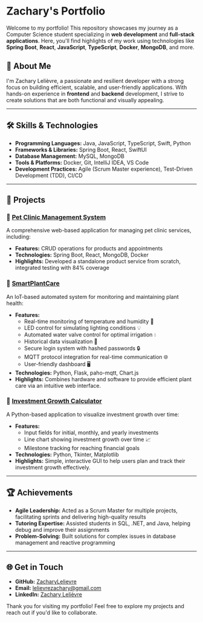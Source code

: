 # Zachary's Portfolio

Welcome to my portfolio! This repository showcases my journey as a Computer Science student specializing in **web development** and **full-stack applications**. Here, you'll find highlights of my work using technologies like **Spring Boot**, **React**, **JavaScript**, **TypeScript**, **Docker**, **MongoDB**, and more.

## 🚀 About Me

I'm Zachary Lelièvre, a passionate and resilient developer with a strong focus on building efficient, scalable, and user-friendly applications. With hands-on experience in **frontend** and **backend** development, I strive to create solutions that are both functional and visually appealing.

---

## 🛠️ Skills & Technologies

- **Programming Languages:** Java, JavaScript, TypeScript, Swift, Python
- **Frameworks & Libraries:** Spring Boot, React, SwiftUI
- **Database Management:** MySQL, MongoDB
- **Tools & Platforms:** Docker, Git, IntelliJ IDEA, VS Code
- **Development Practices:** Agile (Scrum Master experience), Test-Driven Development (TDD), CI/CD

---

## 📂 Projects

### 🔹 [Pet Clinic Management System](https://github.com/ZacharyLelievre/PetClinic)
A comprehensive web-based application for managing pet clinic services, including:
- **Features:** CRUD operations for products and appointments
- **Technologies:** Spring Boot, React, MongoDB, Docker
- **Highlights:** Developed a standalone product service from scratch, integrated testing with 84% coverage

### 🔹 [SmartPlantCare](https://github.com/ZacharyLelievre/smartplantcare)
An IoT-based automated system for monitoring and maintaining plant health:
- **Features:**
  - Real-time monitoring of temperature and humidity 📡
  - LED control for simulating lighting conditions 💡
  - Automated water valve control for optimal irrigation 💧
  - Historical data visualization 📜
  - Secure login system with hashed passwords 🔒
  - MQTT protocol integration for real-time communication 🌐
  - User-friendly dashboard 🖥️
- **Technologies:** Python, Flask, paho-mqtt, Chart.js
- **Highlights:** Combines hardware and software to provide efficient plant care via an intuitive web interface.

### 🔹 [Investment Growth Calculator](https://github.com/ZacharyLelievre/Investment-Growth-Calculator)
A Python-based application to visualize investment growth over time:
- **Features:**
  - Input fields for initial, monthly, and yearly investments
  - Line chart showing investment growth over time 📈
  - Milestone tracking for reaching financial goals
- **Technologies:** Python, Tkinter, Matplotlib
- **Highlights:** Simple, interactive GUI to help users plan and track their investment growth effectively.

---

## 🏆 Achievements

- **Agile Leadership:** Acted as a Scrum Master for multiple projects, facilitating sprints and delivering high-quality results
- **Tutoring Expertise:** Assisted students in SQL, .NET, and Java, helping debug and improve their assignments
- **Problem-Solving:** Built solutions for complex issues in database management and reactive programming

---

## 🌐 Get in Touch

- **GitHub:** [ZacharyLelievre](https://github.com/ZacharyLelievre)
- **Email:** lelievrezachary@gmail.com
- **LinkedIn:** [Zachary Lelièvre](https://linkedin.com/in/zachary-lelievre)

Thank you for visiting my portfolio! Feel free to explore my projects and reach out if you'd like to collaborate.
